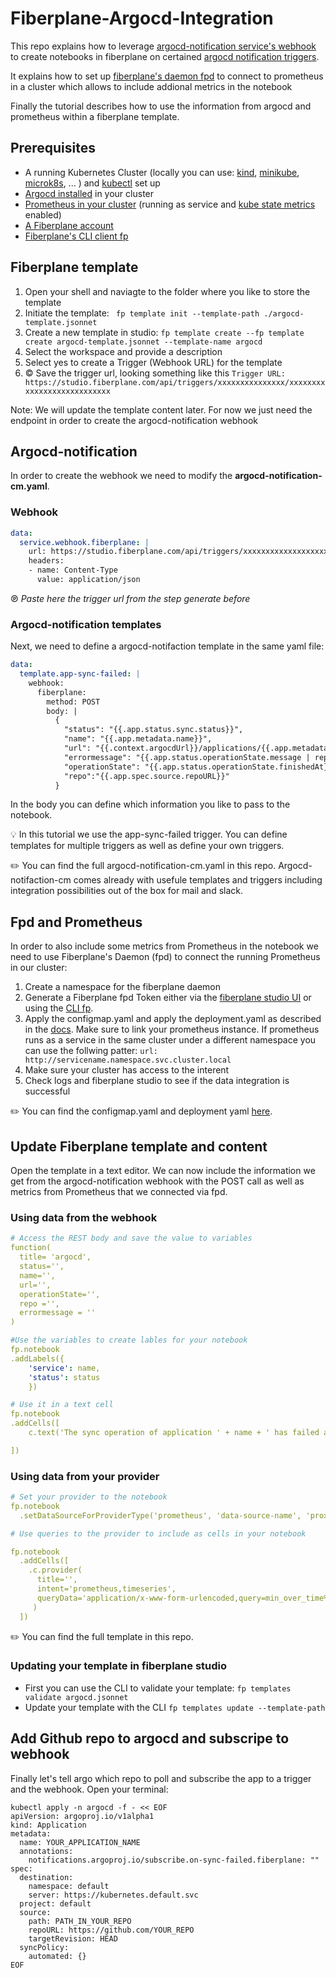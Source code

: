 # Fiberplane-Argocd-Integration
This repo explains how to leverage [argocd-notification service's webhook](https://argocd-notifications.readthedocs.io/en/stable/services/webhook/) to create notebooks in fiberplane on certained [argocd notification triggers](https://argocd-notifications.readthedocs.io/en/stable/triggers/). 

It explains how to set up [fiberplane's daemon fpd](https://docs.fiberplane.com/docs/quickstart#set-up-the-fiberplane-daemon) to connect to prometheus in a cluster which allows to include addional metrics in the notebook

Finally the tutorial describes how to use the information from argocd and prometheus within a fiberplane template.

## Prerequisites
- A running Kubernetes Cluster (locally you can use: [kind](https://kind.sigs.k8s.io/), [minikube](https://minikube.sigs.k8s.io/docs/start/), [microk8s](https://microk8s.io/), ... ) and [kubectl](https://kubernetes.io/docs/tasks/tools/) set up
- [Argocd installed](https://argo-cd.readthedocs.io/en/stable/getting_started/) in your cluster
- [Prometheus in your cluster](https://devopscube.com/setup-prometheus-monitoring-on-kubernetes/) (running as service and [kube state metrics](https://devopscube.com/setup-kube-state-metrics/) enabled)
- [A Fiberplane account](https://studio.fiberplane.com/) 
- [Fiberplane's CLI client fp](https://docs.fiberplane.com/docs/cli)

## Fiberplane template
1. Open your shell and naviagte to the folder where you like to store the template
2. Initiate the template: ```
fp template init --template-path ./argocd-template.jsonnet```
3. Create a new template in studio: ```fp template create --fp template create argocd-template.jsonnet --template-name argocd ```
4. Select the workspace and provide a description
5. Select yes to create a Trigger (Webhook URL) for the template
6. © Save the trigger url, looking something like this ``` Trigger URL:  https://studio.fiberplane.com/api/triggers/xxxxxxxxxxxxxxx/xxxxxxxxxxxxxxxxxxxxxxxxxxx ```

Note: We will update the template content later. For now we just need the endpoint in order to create the argocd-notification webhook

## Argocd-notification
In order to create the webhook we need to modify the **argocd-notification-cm.yaml**. 

### Webhook

```yaml
data:
  service.webhook.fiberplane: |
    url: https://studio.fiberplane.com/api/triggers/xxxxxxxxxxxxxxxxxxxxxxxxxx
    headers:
    - name: Content-Type
      value: application/json
```

℗ *Paste here the trigger url from the step generate before*

### Argocd-notification templates

Next, we need to define a argocd-notifaction template in the same yaml file: 

```yaml
data:
  template.app-sync-failed: |
    webhook:
      fiberplane:
        method: POST
        body: |
          {
            "status": "{{.app.status.sync.status}}",
            "name": "{{.app.metadata.name}}",
            "url": "{{.context.argocdUrl}}/applications/{{.app.metadata.name}}?operation=true",
            "errormessage": "{{.app.status.operationState.message | replace "\"" "\\\""}}",
            "operationState": "{{.app.status.operationState.finishedAt}}",
            "repo":"{{.app.spec.source.repoURL}}"
          }

```

In the body you can define which information you like to pass to the notebook. 

💡 In this tutorial we use the app-sync-failed trigger. You can define templates for multiple triggers as well as define your own triggers. 

✏️ You can find the full argocd-notification-cm.yaml in this repo. Argocd-notifaction-cm comes already with usefule templates and triggers including integration possibilities out of the box for mail and slack. 

## Fpd and Prometheus
In order to also include some metrics from Prometheus in the notebook we need to use Fiberplane's Daemon (fpd) to connect the running Prometheus in our cluster: 

1. Create a namespace for the fiberplane daemon
2. Generate a Fiberplane fpd Token either via the [fiberplane studio UI](https://docs.fiberplane.com/docs/deploy-to-kubernetes#generate-an-fpd-api-token-in-the-studio) or using the [CLI fp](https://docs.fiberplane.com/docs/quickstart#generate-a-daemon-api-token-using-the-cli).
3. Apply the configmap.yaml and apply the deployment.yaml as described in the [docs](https://docs.fiberplane.com/docs/deploy-to-kubernetes). Make sure to link your prometheus instance. If prometheus runs as a service in the same cluster under a different namespace you can use the follwing patter: ``` url: http://servicename.namespace.svc.cluster.local ```
4. Make sure your cluster has access to the interent
5. Check logs and fiberplane studio to see if the data integration is successful 

✏️ You can find the configmap.yaml and deployment yaml [here](https://github.com/fiberplane/quickstart/tree/main/proxy-kubernetes). 


## Update Fiberplane template and content
Open the template in a text editor. We can now include the information we get from the argocd-notification webhook with the POST call as well as metrics from Prometheus that we connected via fpd. 

### Using data from the webhook

```yaml
# Access the REST body and save the value to variables
function(
  title= 'argocd',
  status='',
  name='',
  url='',
  operationState='',
  repo ='',
  errormessage = ''
)

#Use the variables to create lables for your notebook
fp.notebook
.addLabels({
    'service': name,
    'status': status 
    })

# Use it in a text cell
fp.notebook
.addCells([
    c.text('The sync operation of application ' + name + ' has failed at ' + operationState),

])

```


### Using data from your provider

```yaml
# Set your provider to the notebook
fp.notebook
  .setDataSourceForProviderType('prometheus', 'data-source-name', 'proxy-name')

# Use queries to the provider to include as cells in your notebook

fp.notebook
  .addCells([
    .c.provider(
      title='',
      intent='prometheus,timeseries',
      queryData='application/x-www-form-urlencoded,query=min_over_time%28sum+by+%28namespace%2C+pod%29+%28kube_pod_status_phase%7Bphase%3D%7E%22Pending%7CUnknown%7CFailed%22%7D%29%5B15m%3A1m%5D%29+%3E+0',
     )
  ])

```
✏️ You can find the full template in this repo. 

### Updating your template in fiberplane studio

* First you can use the CLI to validate your template: ``` fp templates validate argocd.jsonnet ``` 
* Update your template with the CLI ``` fp templates update --template-path ```


## Add Github repo to argocd and subscripe to webhook
Finally let's tell argo which repo to poll and subscribe the app to a trigger and the webhook. Open your terminal:

```
kubectl apply -n argocd -f - << EOF
apiVersion: argoproj.io/v1alpha1
kind: Application
metadata:
  name: YOUR_APPLICATION_NAME
  annotations:
    notifications.argoproj.io/subscribe.on-sync-failed.fiberplane: ""
spec:
  destination:
    namespace: default
    server: https://kubernetes.default.svc
  project: default
  source:
    path: PATH_IN_YOUR_REPO
    repoURL: https://github.com/YOUR_REPO
    targetRevision: HEAD
  syncPolicy:
    automated: {}
EOF

```


